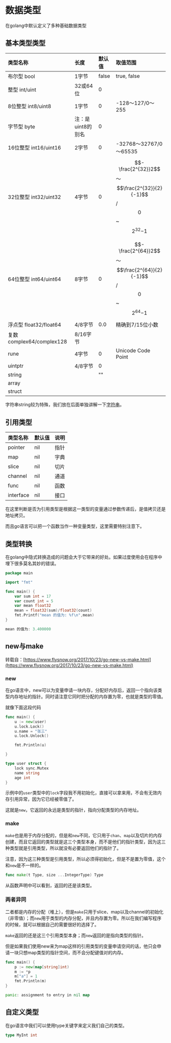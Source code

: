 # 数据类型

在golang中默认定义了多种基础数据类型

## 基本类型类型

| 类型名称 | 长度 | 默认值 | 取值范围 |
| :--- | :--- | :--- | :--- |
| 布尔型 bool | 1字节 | false | true, false |
| 整型 int/uint | 32或64位 | 0 |  |
| 8位整型 int8/uint8 | 1字节 | 0 | -128～127/0～255 |
| 字节型 byte | 注：是uint8的别名 | 0 |  |
| 16位整型 int16/uint16 | 2字节 | 0 | -32768～32767/0～65535 |
| 32位整型 int32/uint32 | 4字节 | 0 | $$-\frac{2^{32}}2$$～$$\frac{2^{32}}{2}{-1}$$/$$0$$~$${2^{32}}{-1}$$ |
| 64位整型 int64/uint64 | 8字节 | 0 | $$-\frac{2^{64}}2$$～$$\frac{2^{64}}{2}{-1}$$/$$0$$~$${2^{64}}{-1}$$ |
| 浮点型 float32/float64 | 4/8字节 | 0.0 | 精确到7/15位小数 |
| 复数 complex64/complex128 | 8/16字节 |  |  |
| rune | 4字节 | 0 | Unicode Code Point |
| uintptr | 4/8字节 | 0 |  |
| string |  | "" |  |
| array |  |  |  |
| struct |  |  |  |

字符串string较为特殊，我们放在后面单独讲解一下[字符串](zi-fu-chuan/)。

## 引用类型

| 类型名称 | 默认值 | 说明 |
| :--- | :--- | :--- |
| pointer | nil | 指针 |
| map | nil | 字典 |
| slice | nil | 切片 |
| channel | nil | 通道 |
| func | nil | 函数 |
| interface | nil | 接口 |

在这里判断是否为引用类型是根据这一类型的变量通过参数传递后，是值拷贝还是地址拷贝。

而且go语言可以把一个函数当作一种变量类型，这里需要特别注意下。

## 类型转换

在golang中隐式转换造成的问题会大于它带来的好处。如果过度使用会在程序中埋下很多莫名其妙的错误。

```go
package main

import "fmt"

func main() { 
    var sum int = 17 
    var count int = 5 
    var mean float32
    mean = float32(sum)/float32(count) 
    fmt.Printf("mean 的值为: %f\n",mean) 
}
```

```go
mean 的值为: 3.400000
```

## new与make

转载自：[https://www.flysnow.org/2017/10/23/go-new-vs-make.html](https://www.flysnow.org/2017/10/23/go-new-vs-make.html)

### new

在go语言中，new可以为变量申请一块内存，分配好内存后，返回一个指向该类型内存地址的指针。同时请注意它同时把分配的内存置为零，也就是类型的零值。

就像下面这段代码

```go
func main() {
	u := new(user)
	u.lock.Lock()
	u.name = "张三"
	u.lock.Unlock()

	fmt.Println(u)

}

type user struct {
	lock sync.Mutex
	name string
	age int
}
```

示例中的`user`类型中的`lock`字段我不用初始化，直接可以拿来用，不会有无效内存引用异常，因为它已经被零值了。

这就是`new`，它返回的永远是类型的指针，指向分配类型的内存地址。

### make

`make`也是用于内存分配的，但是和`new`不同，它只用于`chan`、`map`以及切片的内存创建，而且它返回的类型就是这三个类型本身，而不是他们的指针类型，因为这三种类型就是引用类型，所以就没有必要返回他们的指针了。

注意，因为这三种类型是引用类型，所以必须得初始化，但是不是置为零值，这个和`new`是不一样的。

```go
func make(t Type, size ...IntegerType) Type
```

从函数声明中可以看到，返回的还是该类型。

### 两者异同

二者都是内存的分配（堆上），但是`make`只用于slice、map以及channel的初始化（非零值）；而`new`用于类型的内存分配，并且内存置为零。所以在我们编写程序的时候，就可以根据自己的需要很好的选择了。

`make`返回的还是这三个引用类型本身；而`new`返回的是指向类型的指针。

但是如果我们使用new来为map这样的引用类型的变量申请空间的话，他只会申请一块只想map类型的指针空间，而不会分配键值对的内存。

```go
func main() {
	p := new(map[string]int)
	m := *p
	m["a"] = 1
	fmt.Println(m)
}
```

```go
panic: assignment to entry in nil map
```

## 自定义类型

在go语言中我们可以使用type关键字来定义我们自己的类型。

```go
type MyInt int
```

